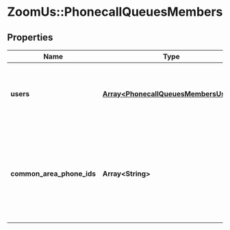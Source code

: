 # ZoomUs::PhonecallQueuesMembers

## Properties
Name | Type | Description | Notes
------------ | ------------- | ------------- | -------------
**users** | [**Array&lt;PhonecallQueuesMembersUsers&gt;**](PhonecallQueuesMembersUsers.md) | Users object. Provide either the id (userId) field or the email address of the user. | [optional] 
**common_area_phone_ids** | **Array&lt;String&gt;** | **Optional**&lt;br&gt; Unique identifier of the [Common Area Phone](https://support.zoom.us/hc/en-us/articles/360028516231-Managing-Common-Area-Phones). This can be retrieved from the List Common Area Phones API. | [optional] 


